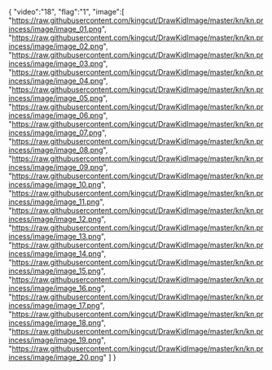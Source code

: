 {
"video":"18",
"flag":"1",
"image":[
"https://raw.githubusercontent.com/kingcut/DrawKidImage/master/kn/kn.princess/image/image_01.png",
"https://raw.githubusercontent.com/kingcut/DrawKidImage/master/kn/kn.princess/image/image_02.png",
"https://raw.githubusercontent.com/kingcut/DrawKidImage/master/kn/kn.princess/image/image_03.png",
"https://raw.githubusercontent.com/kingcut/DrawKidImage/master/kn/kn.princess/image/image_04.png",
"https://raw.githubusercontent.com/kingcut/DrawKidImage/master/kn/kn.princess/image/image_05.png",
"https://raw.githubusercontent.com/kingcut/DrawKidImage/master/kn/kn.princess/image/image_06.png",
"https://raw.githubusercontent.com/kingcut/DrawKidImage/master/kn/kn.princess/image/image_07.png",
"https://raw.githubusercontent.com/kingcut/DrawKidImage/master/kn/kn.princess/image/image_08.png",
"https://raw.githubusercontent.com/kingcut/DrawKidImage/master/kn/kn.princess/image/image_09.png",
"https://raw.githubusercontent.com/kingcut/DrawKidImage/master/kn/kn.princess/image/image_10.png",
"https://raw.githubusercontent.com/kingcut/DrawKidImage/master/kn/kn.princess/image/image_11.png",
"https://raw.githubusercontent.com/kingcut/DrawKidImage/master/kn/kn.princess/image/image_12.png",
"https://raw.githubusercontent.com/kingcut/DrawKidImage/master/kn/kn.princess/image/image_13.png",
"https://raw.githubusercontent.com/kingcut/DrawKidImage/master/kn/kn.princess/image/image_14.png",
"https://raw.githubusercontent.com/kingcut/DrawKidImage/master/kn/kn.princess/image/image_15.png",
"https://raw.githubusercontent.com/kingcut/DrawKidImage/master/kn/kn.princess/image/image_16.png",
"https://raw.githubusercontent.com/kingcut/DrawKidImage/master/kn/kn.princess/image/image_17.png",
"https://raw.githubusercontent.com/kingcut/DrawKidImage/master/kn/kn.princess/image/image_18.png",
"https://raw.githubusercontent.com/kingcut/DrawKidImage/master/kn/kn.princess/image/image_19.png",
"https://raw.githubusercontent.com/kingcut/DrawKidImage/master/kn/kn.princess/image/image_20.png"
]
}
